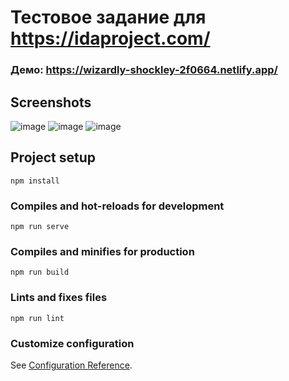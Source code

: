 # Тестовое задание для https://idaproject.com/

### Демо: https://wizardly-shockley-2f0664.netlify.app/

## Screenshots
![image](https://user-images.githubusercontent.com/46999316/158768747-c8ce4114-ea26-4f9c-bc33-4cb0fa7a7311.png)
![image](https://user-images.githubusercontent.com/46999316/158768882-698eddd8-1c06-47f8-92a4-7995cdaa82aa.png)
![image](https://user-images.githubusercontent.com/46999316/158769047-dfa10b8d-6698-412e-b53f-24e3d2e70415.png)

## Project setup
```
npm install
```

### Compiles and hot-reloads for development
```
npm run serve
```

### Compiles and minifies for production
```
npm run build
```

### Lints and fixes files
```
npm run lint
```

### Customize configuration
See [Configuration Reference](https://cli.vuejs.org/config/).
